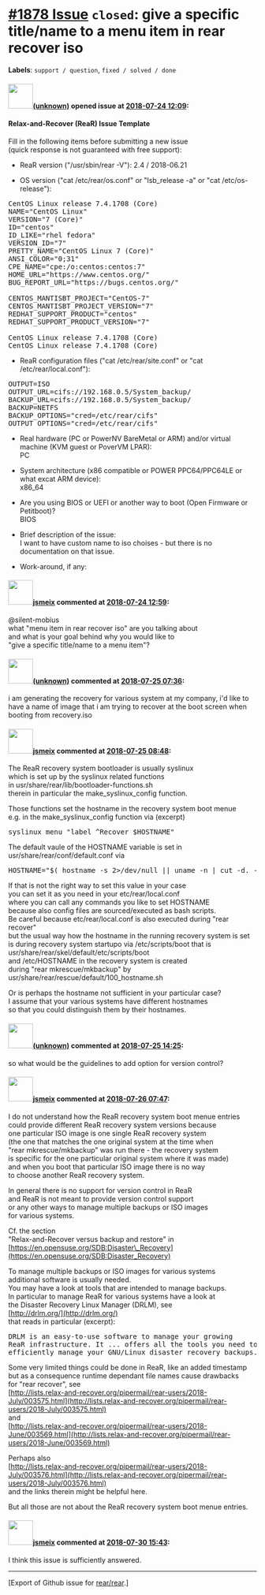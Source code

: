 [\#1878 Issue](https://github.com/rear/rear/issues/1878) `closed`: give a specific title/name to a menu item in rear recover iso
================================================================================================================================

**Labels**: `support / question`, `fixed / solved / done`

#### <img src="(unknown)" width="50">[(unknown)]((unknown)) opened issue at [2018-07-24 12:09](https://github.com/rear/rear/issues/1878):

#### Relax-and-Recover (ReaR) Issue Template

Fill in the following items before submitting a new issue  
(quick response is not guaranteed with free support):

-   ReaR version ("/usr/sbin/rear -V"): 2.4 / 2018-06.21

-   OS version ("cat /etc/rear/os.conf" or "lsb\_release -a" or "cat
    /etc/os-release"):

<pre>
CentOS Linux release 7.4.1708 (Core)
NAME="CentOS Linux"
VERSION="7 (Core)"
ID="centos"
ID_LIKE="rhel fedora"
VERSION_ID="7"
PRETTY_NAME="CentOS Linux 7 (Core)"
ANSI_COLOR="0;31"
CPE_NAME="cpe:/o:centos:centos:7"
HOME_URL="https://www.centos.org/"
BUG_REPORT_URL="https://bugs.centos.org/"

CENTOS_MANTISBT_PROJECT="CentOS-7"
CENTOS_MANTISBT_PROJECT_VERSION="7"
REDHAT_SUPPORT_PRODUCT="centos"
REDHAT_SUPPORT_PRODUCT_VERSION="7"

CentOS Linux release 7.4.1708 (Core)
CentOS Linux release 7.4.1708 (Core)
</pre>

-   ReaR configuration files ("cat /etc/rear/site.conf" or "cat
    /etc/rear/local.conf"):

<pre>
OUTPUT=ISO
OUTPUT_URL=cifs://192.168.0.5/System_backup/
BACKUP_URL=cifs://192.168.0.5/System_backup/
BACKUP=NETFS
BACKUP_OPTIONS="cred=/etc/rear/cifs"
OUTPUT_OPTIONS="cred=/etc/rear/cifs"
</pre>

-   Real hardware (PC or PowerNV BareMetal or ARM) and/or virtual
    machine (KVM guest or PoverVM LPAR):  
    PC

-   System architecture (x86 compatible or POWER PPC64/PPC64LE or what
    excat ARM device):  
    x86\_64

-   Are you using BIOS or UEFI or another way to boot (Open Firmware or
    Petitboot)?  
    BIOS

-   Brief description of the issue:  
    I want to have custom name to iso choises - but there is no
    documentation on that issue.

-   Work-around, if any:

#### <img src="https://avatars.githubusercontent.com/u/1788608?u=925fc54e2ce01551392622446ece427f51e2f0ce&v=4" width="50">[jsmeix](https://github.com/jsmeix) commented at [2018-07-24 12:59](https://github.com/rear/rear/issues/1878#issuecomment-407397561):

@silent-mobius  
what "menu item in rear recover iso" are you talking about  
and what is your goal behind why you would like to  
"give a specific title/name to a menu item"?

#### <img src="(unknown)" width="50">[(unknown)]((unknown)) commented at [2018-07-25 07:36](https://github.com/rear/rear/issues/1878#issuecomment-407662855):

i am generating the recovery for various system at my company, i'd like
to have a name of image that i am trying to recover at the boot screen
when booting from recovery.iso

#### <img src="https://avatars.githubusercontent.com/u/1788608?u=925fc54e2ce01551392622446ece427f51e2f0ce&v=4" width="50">[jsmeix](https://github.com/jsmeix) commented at [2018-07-25 08:48](https://github.com/rear/rear/issues/1878#issuecomment-407681761):

The ReaR recovery system bootloader is usually syslinux  
which is set up by the syslinux related functions  
in usr/share/rear/lib/bootloader-functions.sh  
therein in particular the make\_syslinux\_config function.

Those functions set the hostname in the recovery system boot menue  
e.g. in the make\_syslinux\_config function via (excerpt)

<pre>
syslinux_menu "label ^Recover $HOSTNAME"
</pre>

The default vaule of the HOSTNAME variable is set in  
usr/share/rear/conf/default.conf via

<pre>
HOSTNAME="$( hostname -s 2>/dev/null || uname -n | cut -d. -f1 )"
</pre>

If that is not the right way to set this value in your case  
you can set it as you need in your etc/rear/local.conf  
where you can call any commands you like to set HOSTNAME  
because also config files are sourced/executed as bash scripts.  
Be careful because etc/rear/local.conf is also executed during "rear
recover"  
but the usual way how the hostname in the running recovery system is
set  
is during recovery system startupo via /etc/scripts/boot that is  
usr/share/rear/skel/default/etc/scripts/boot  
and /etc/HOSTNAME in the recovery system is created  
during "rear mkrescue/mkbackup" by  
usr/share/rear/rescue/default/100\_hostname.sh

Or is perhaps the hostname not sufficient in your particular case?  
I assume that your various systems have different hostnames  
so that you could distinguish them by their hostnames.

#### <img src="(unknown)" width="50">[(unknown)]((unknown)) commented at [2018-07-25 14:25](https://github.com/rear/rear/issues/1878#issuecomment-407773049):

so what would be the guidelines to add option for version control?

#### <img src="https://avatars.githubusercontent.com/u/1788608?u=925fc54e2ce01551392622446ece427f51e2f0ce&v=4" width="50">[jsmeix](https://github.com/jsmeix) commented at [2018-07-26 07:47](https://github.com/rear/rear/issues/1878#issuecomment-408008265):

I do not understand how the ReaR recovery system boot menue entries  
could provide different ReaR recovery system versions because  
one particular ISO image is one single ReaR recovery system  
(the one that matches the one original system at the time when  
"rear mkrescue/mkbackup" was run there - the recovery system  
is specific for the one particular original system where it was made)  
and when you boot that particular ISO image there is no way  
to choose another ReaR recovery system.

In general there is no support for version control in ReaR  
and ReaR is not meant to provide version control support  
or any other ways to manage multiple backups or ISO images  
for various systems.

Cf. the section  
"Relax-and-Recover versus backup and restore" in  
[https://en.opensuse.org/SDB:Disaster\_Recovery](https://en.opensuse.org/SDB:Disaster_Recovery)

To manage multiple backups or ISO images for various systems  
additional software is usually needed.  
You may have a look at tools that are intended to manage backups.  
In particular to manage ReaR for various systems have a look at  
the Disaster Recovery Linux Manager (DRLM), see  
[http://drlm.org/](http://drlm.org/)  
that reads in particular (excerpt):

<pre>
DRLM is an easy-to-use software to manage your growing
ReaR infrastructure. It ... offers all the tools you need to
efficiently manage your GNU/Linux disaster recovery backups.
</pre>

Some very limited things could be done in ReaR, like an added
timestamp  
but as a consequence runtime dependant file names cause drawbacks  
for "rear recover", see  
[http://lists.relax-and-recover.org/pipermail/rear-users/2018-July/003575.html](http://lists.relax-and-recover.org/pipermail/rear-users/2018-July/003575.html)  
and  
[http://lists.relax-and-recover.org/pipermail/rear-users/2018-June/003569.html](http://lists.relax-and-recover.org/pipermail/rear-users/2018-June/003569.html)

Perhaps also  
[http://lists.relax-and-recover.org/pipermail/rear-users/2018-July/003576.html](http://lists.relax-and-recover.org/pipermail/rear-users/2018-July/003576.html)  
and the links therein might be helpful here.

But all those are not about the ReaR recovery system boot menue entries.

#### <img src="https://avatars.githubusercontent.com/u/1788608?u=925fc54e2ce01551392622446ece427f51e2f0ce&v=4" width="50">[jsmeix](https://github.com/jsmeix) commented at [2018-07-30 15:43](https://github.com/rear/rear/issues/1878#issuecomment-408909990):

I think this issue is sufficiently answered.

------------------------------------------------------------------------

\[Export of Github issue for
[rear/rear](https://github.com/rear/rear).\]

